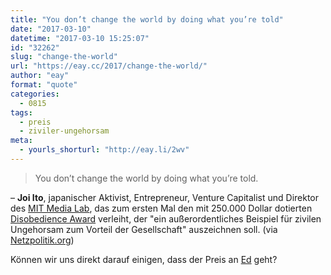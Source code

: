 ```yaml
---
title: "You don’t change the world by doing what you’re told"
date: "2017-03-10"
datetime: "2017-03-10 15:25:07"
id: "32262"
slug: "change-the-world"
url: "https://eay.cc/2017/change-the-world/"
author: "eay"
format: "quote"
categories:
  - 0815
tags:
  - preis
  - ziviler-ungehorsam
meta:
  - yourls_shorturl: "http://eay.li/2wv"
---
```


> You don’t change the world by doing what you’re told.

– **Joi Ito**, japanischer Aktivist, Entrepreneur, Venture Capitalist und Direktor des [MIT Media Lab](https://www.media.mit.edu/), das zum ersten Mal den mit 250.000 Dollar dotierten [Disobedience Award](https://www.media.mit.edu/disobedience/) verleiht, der "ein außerordentliches Beispiel für zivilen Ungehorsam zum Vorteil der Gesellschaft" auszeichnen soll. (via [Netzpolitik.org](https://netzpolitik.org/2017/disobedience-award-mit-belohnt-zivilen-ungehorsam-mit-250-000-dollar/))

Können wir uns direkt darauf einigen, dass der Preis an [Ed](https://twitter.com/snowden) geht?
